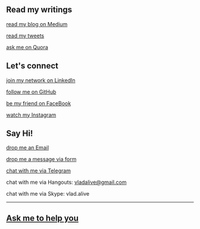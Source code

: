 ## Read my writings

[read my blog on Medium](https://m.vladalive.com)

[read my tweets](https://twitter.com/vladalive)

[ask me on Quora](https://www.quora.com/profile/Vlad-Alive)

## Let's connect

[join my network on LinkedIn](https://linkedin.com/in/vladalive)

[follow me on GitHub](https://github.com/vladalive)

[be my friend on FaceBook](https://www.facebook.com/vlad.alive)

[watch my Instagram](https://www.instagram.com/vlad_alive)

## Say Hi!

[drop me an Email](mailto:vladalive@gmail.com)

[drop me a message via form](https://goo.gl/forms/cfQXHh2SIfbDwWai2)

[chat with me via Telegram](https://telegram.me/vladalive)

chat with me via Hangouts: vladalive@gmail.com

chat with me via Skype: vlad.alive

---

## [Ask me to help you](https://goo.gl/forms/7wh9VrOyUTHplWug1)
